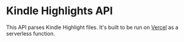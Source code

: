 # Kindle Highlights API

This API parses Kindle Highlight files. It's built to be run on [Vercel](https://vercel.io/) as a serverless function.
